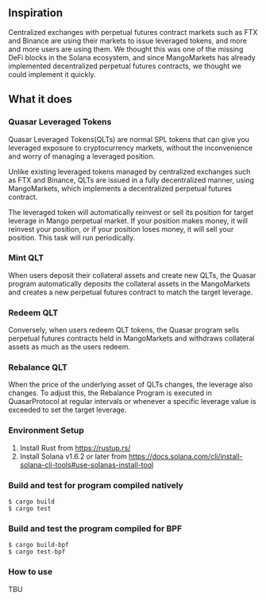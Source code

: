## Inspiration

Centralized exchanges with perpetual futures contract markets such as FTX and Binance are using their markets to issue leveraged tokens, and more and more users are using them. We thought this was one of the missing DeFi blocks in the Solana ecosystem, and since MangoMarkets has already implemented decentralized perpetual futures contracts, we thought we could implement it quickly.

## What it does

### Quasar Leveraged Tokens

Quasar Leveraged Tokens(QLTs) are normal SPL tokens that can give you leveraged exposure to cryptocurrency markets, without the inconvenience and worry of managing a leveraged position.

Unlike existing leveraged tokens managed by centralized exchanges such as FTX and Binance, QLTs are issued in a fully decentralized manner, using MangoMarkets, which implements a decentralized perpetual futures contract.

The leveraged token will automatically reinvest or sell its position for target leverage in Mango perpetual market. If your position makes money, it will reinvest your position, or if your position loses money, it will sell your position. This task will run periodically.

### Mint QLT

When users deposit their collateral assets and create new QLTs, the Quasar program automatically deposits the collateral assets in the MangoMarkets and creates a new perpetual futures contract to match the target leverage.

### Redeem QLT

Conversely, when users redeem QLT tokens, the Quasar program sells perpetual futures contracts held in MangoMarkets and withdraws collateral assets as much as the users redeem.

### Rebalance QLT

When the price of the underlying asset of QLTs changes, the leverage also changes.
To adjust this, the Rebalance Program is executed in QuasarProtocol at regular intervals or whenever a specific leverage value is exceeded to set the target leverage.

### Environment Setup
1. Install Rust from https://rustup.rs/
2. Install Solana v1.6.2 or later from https://docs.solana.com/cli/install-solana-cli-tools#use-solanas-install-tool

### Build and test for program compiled natively
```
$ cargo build
$ cargo test
```

### Build and test the program compiled for BPF
```
$ cargo build-bpf
$ cargo test-bpf
```

### How to use
TBU

